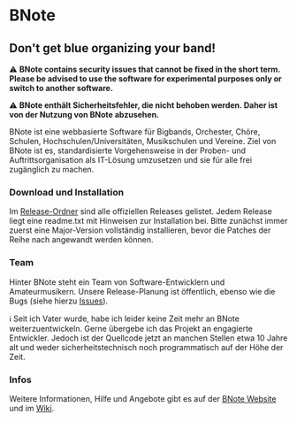 # BNote
## Don't get blue organizing your band!

⚠️ **BNote contains security issues that cannot be fixed in the short term. Please be advised to use the software for experimental purposes only or switch to another software.**

⚠️ **BNote enthält Sicherheitsfehler, die nicht behoben werden. Daher ist von der Nutzung von BNote abzusehen.**

BNote ist eine webbasierte Software für Bigbands, Orchester, Chöre, Schulen, Hochschulen/Universitäten, Musikschulen und Vereine. Ziel von BNote ist es, standardisierte Vorgehensweise in der Proben- und Auftrittsorganisation als IT-Lösung umzusetzen und sie für alle frei zugänglich zu machen.

### Download und Installation
Im [Release-Ordner](BNote-Releases/BNote) sind alle offiziellen Releases gelistet. Jedem Release liegt eine readme.txt mit Hinweisen zur Installation bei. Bitte zunächst immer zuerst eine Major-Version vollständig installieren, bevor die Patches der Reihe nach angewandt werden können.

### Team
Hinter BNote steht ein Team von Software-Entwicklern und Amateurmusikern. Unsere Release-Planung ist öffentlich, ebenso wie die Bugs (siehe hierzu [Issues](../../issues)).

ℹ️ Seit ich Vater wurde, habe ich leider keine Zeit mehr an BNote weiterzuentwickeln. Gerne übergebe ich das Projekt an engagierte Entwickler. Jedoch ist der Quellcode jetzt an manchen Stellen etwa 10 Jahre alt und weder sicherheitstechnisch noch programmatisch auf der Höhe der Zeit.

### Infos
Weitere Informationen, Hilfe und Angebote gibt es auf der [BNote Website](http://www.bnote.info) und im [Wiki](../../wiki).
